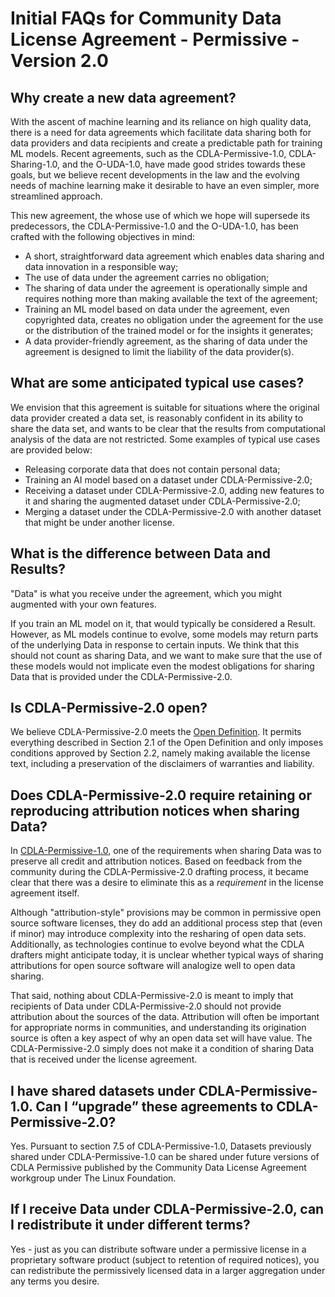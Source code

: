 # Initial FAQs for Community Data License Agreement - Permissive - Version 2.0

## Why create a new data agreement?

With the ascent of machine learning and its reliance on high quality data, there is a need for data agreements which facilitate data sharing both for data providers and data recipients and create a predictable path for training ML models. Recent agreements, such as the CDLA-Permissive-1.0, CDLA-Sharing-1.0, and the O-UDA-1.0, have made good strides towards these goals, but we believe recent developments in the law and the evolving needs of machine learning make it desirable to have an even simpler, more streamlined approach.

This new agreement, the whose use of which we hope will supersede its predecessors, the CDLA-Permissive-1.0 and the O-UDA-1.0, has been crafted with the following objectives in mind:

* A short, straightforward data agreement which enables data sharing and data innovation in a responsible way;
* The use of data under the agreement carries no obligation;
* The sharing of data under the agreement is operationally simple and requires nothing more than making available the text of the agreement;
* Training an ML model based on data under the agreement, even copyrighted data, creates no obligation under the agreement for the use or the distribution of the trained model or for the insights it generates;
* A data provider-friendly agreement, as the sharing of data under the agreement is designed to limit the liability of the data provider(s).

## What are some anticipated typical use cases?

We envision that this agreement is suitable for situations where the original data provider created a data set, is reasonably confident in its ability to share the data set, and wants to be clear that the results from computational analysis of the data are not restricted. Some examples of typical use cases are provided below:

* Releasing corporate data that does not contain personal data;
* Training an AI model based on a dataset under CDLA-Permissive-2.0;
* Receiving a dataset under CDLA-Permissive-2.0, adding new features to it and sharing the augmented dataset under CDLA-Permissive-2.0;
* Merging a dataset under the CDLA-Permissive-2.0 with another dataset that might be under another license.

## What is the difference between Data and Results?

"Data" is what you receive under the agreement, which you might augmented with your own features.

If you train an ML model on it, that would typically be considered a Result. However, as ML models continue to evolve, some models may return parts of the underlying Data in response to certain inputs. We think that this should not count as sharing Data, and we want to make sure that the use of these models would not implicate even the modest obligations for sharing Data that is provided under the CDLA-Permissive-2.0.

## Is CDLA-Permissive-2.0 open?

We believe CDLA-Permissive-2.0 meets the [Open Definition](https://opendefinition.org/od/2.1/en/). It permits everything described in Section 2.1 of the Open Definition and only imposes conditions approved by Section 2.2, namely making available the license text, including a preservation of the disclaimers of warranties and liability.

## Does CDLA-Permissive-2.0 require retaining or reproducing attribution notices when sharing Data?

In [CDLA-Permissive-1.0](https://cdla.dev/permissive-1-0/), one of the requirements when sharing Data was to preserve all credit and attribution notices. Based on feedback from the community during the CDLA-Permissive-2.0 drafting process, it became clear that there was a desire to eliminate this as a _requirement_ in the license agreement itself.

Although "attribution-style" provisions may be common in permissive open source software licenses, they do add an additional process step that (even if minor) may introduce complexity into the resharing of open data sets. Additionally, as technologies continue to evolve beyond what the CDLA drafters might anticipate today, it is unclear whether typical ways of sharing attributions for open source software will analogize well to open data sharing.

That said, nothing about CDLA-Permissive-2.0 is meant to imply that recipients of Data under CDLA-Permissive-2.0 should not provide attribution about the sources of the data. Attribution will often be important for appropriate norms in communities, and understanding its origination source is often a key aspect of why an open data set will have value. The CDLA-Permissive-2.0 simply does not make it a condition of sharing Data that is received under the license agreement.

## I have shared datasets under CDLA-Permissive-1.0. Can I “upgrade” these agreements to CDLA-Permissive-2.0?

Yes. Pursuant to section 7.5 of CDLA-Permissive-1.0, Datasets previously shared under CDLA-Permissive-1.0 can be shared under future versions of CDLA Permissive published by the Community Data License Agreement workgroup under The Linux Foundation.

## If I receive Data under CDLA-Permissive-2.0, can I redistribute it under different terms?

Yes - just as you can distribute software under a permissive license in a proprietary software product (subject to retention of required notices), you can redistribute the permissively licensed data in a larger aggregation under any terms you desire.

